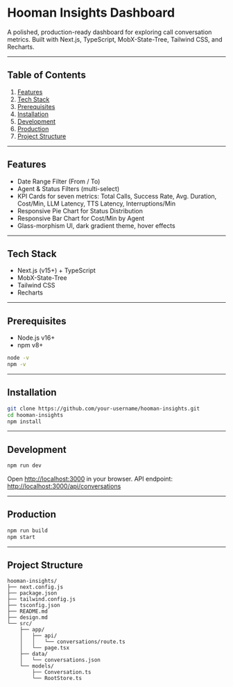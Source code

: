 # Hooman Insights Dashboard

A polished, production-ready dashboard for exploring call conversation metrics. Built with Next.js, TypeScript, MobX-State-Tree, Tailwind CSS, and Recharts.

---

## Table of Contents

1. [Features](#features)
2. [Tech Stack](#tech-stack)
3. [Prerequisites](#prerequisites)
4. [Installation](#installation)
5. [Development](#development)
6. [Production](#production)
7. [Project Structure](#project-structure)

---

## Features

* Date Range Filter (From / To)
* Agent & Status Filters (multi-select)
* KPI Cards for seven metrics: Total Calls, Success Rate, Avg. Duration, Cost/Min, LLM Latency, TTS Latency, Interruptions/Min
* Responsive Pie Chart for Status Distribution
* Responsive Bar Chart for Cost/Min by Agent
* Glass-morphism UI, dark gradient theme, hover effects

---

## Tech Stack

* Next.js (v15+) + TypeScript
* MobX-State-Tree
* Tailwind CSS
* Recharts

---

## Prerequisites

* Node.js v16+
* npm v8+

```bash
node -v
npm -v
```

---

## Installation

```bash
git clone https://github.com/your-username/hooman-insights.git
cd hooman-insights
npm install
```

---

## Development

```bash
npm run dev
```

Open [http://localhost:3000](http://localhost:3000) in your browser.
API endpoint: [http://localhost:3000/api/conversations](http://localhost:3000/api/conversations)

---

## Production

```bash
npm run build
npm start
```

---

## Project Structure

```
hooman-insights/
├── next.config.js
├── package.json
├── tailwind.config.js
├── tsconfig.json
├── README.md
├── design.md
└── src/
    ├── app/
    │   ├── api/
    │   │   └── conversations/route.ts
    │   └── page.tsx
    ├── data/
    │   └── conversations.json
    └── models/
        ├── Conversation.ts
        └── RootStore.ts
```



